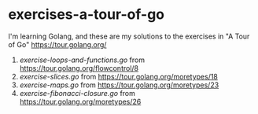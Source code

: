 # exercises-a-tour-of-go
I'm learning Golang, and these are my solutions to the exercises in "A Tour of Go" https://tour.golang.org/

1. *exercise-loops-and-functions.go* from https://tour.golang.org/flowcontrol/8
2. *exercise-slices.go* from https://tour.golang.org/moretypes/18
3. *exercise-maps.go* from https://tour.golang.org/moretypes/23
4. *exercise-fibonacci-closure.go* from https://tour.golang.org/moretypes/26
